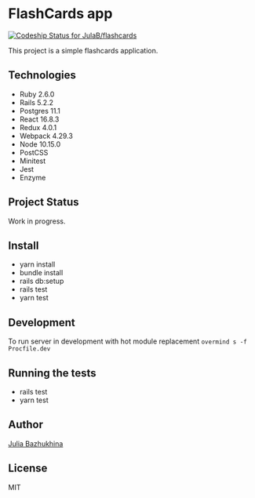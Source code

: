 # FlashCards app

[![Codeship Status for JulaB/flashcards](https://app.codeship.com/projects/fa7b7c50-276a-0137-85fa-4aa988ab8cae/status?branch=master)](https://app.codeship.com/projects/330594)

This project is a simple flashcards application.

## Technologies
* Ruby 2.6.0
* Rails 5.2.2
* Postgres 11.1
* React 16.8.3
* Redux 4.0.1
* Webpack 4.29.3
* Node 10.15.0
* PostCSS
* Minitest
* Jest
* Enzyme

## Project Status
Work in progress.

## Install
* yarn install
* bundle install
* rails db:setup
* rails test
* yarn test

## Development
To run server in development with hot module replacement `overmind s -f Procfile.dev`

## Running the tests
* rails test
* yarn test

## Author
[Julia Bazhukhina](https://github.com/JulaB)

## License
MIT
